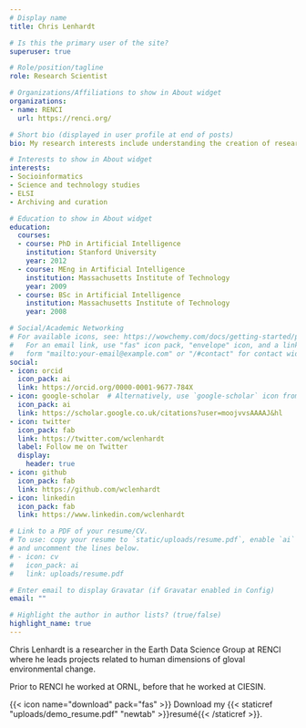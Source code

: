 ```yaml
---
# Display name
title: Chris Lenhardt

# Is this the primary user of the site?
superuser: true

# Role/position/tagline
role: Research Scientist

# Organizations/Affiliations to show in About widget
organizations:
- name: RENCI
  url: https://renci.org/

# Short bio (displayed in user profile at end of posts)
bio: My research interests include understanding the creation of research information infrastructure.

# Interests to show in About widget
interests:
- Socioinformatics
- Science and technology studies
- ELSI
- Archiving and curation

# Education to show in About widget
education:
  courses:
  - course: PhD in Artificial Intelligence
    institution: Stanford University
    year: 2012
  - course: MEng in Artificial Intelligence
    institution: Massachusetts Institute of Technology
    year: 2009
  - course: BSc in Artificial Intelligence
    institution: Massachusetts Institute of Technology
    year: 2008

# Social/Academic Networking
# For available icons, see: https://wowchemy.com/docs/getting-started/page-builder/#icons
#   For an email link, use "fas" icon pack, "envelope" icon, and a link in the
#   form "mailto:your-email@example.com" or "/#contact" for contact widget.
social:
- icon: orcid
  icon_pack: ai
  link: https://orcid.org/0000-0001-9677-784X
- icon: google-scholar  # Alternatively, use `google-scholar` icon from `ai` icon pack
  icon_pack: ai
  link: https://scholar.google.co.uk/citations?user=moojvvsAAAAJ&hl
- icon: twitter
  icon_pack: fab
  link: https://twitter.com/wclenhardt
  label: Follow me on Twitter
  display:
    header: true
- icon: github
  icon_pack: fab
  link: https://github.com/wclenhardt
- icon: linkedin
  icon_pack: fab
  link: https://www.linkedin.com/wclenhardt

# Link to a PDF of your resume/CV.
# To use: copy your resume to `static/uploads/resume.pdf`, enable `ai` icons in `params.toml`, 
# and uncomment the lines below.
# - icon: cv
#   icon_pack: ai
#   link: uploads/resume.pdf

# Enter email to display Gravatar (if Gravatar enabled in Config)
email: ""

# Highlight the author in author lists? (true/false)
highlight_name: true
---
```


Chris Lenhardt is a researcher in the Earth Data Science Group at RENCI where he leads projects related to human dimensions of gloval environmental change.

Prior to RENCI he worked at ORNL, before that he worked at CIESIN.

{{< icon name="download" pack="fas" >}} Download my {{< staticref "uploads/demo_resume.pdf" "newtab" >}}resumé{{< /staticref >}}.

